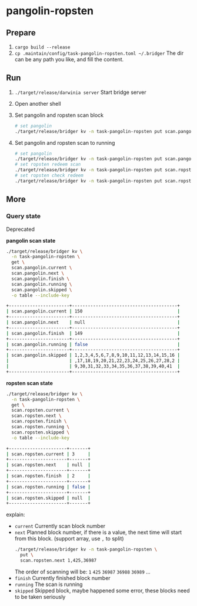 pangolin-ropsten
===

## Prepare

1. `cargo build --release`
2. `cp .maintain/config/task-pangolin-ropsten.toml ~/.bridger`
   The dir can be any path you like, and fill the content.

## Run

1. `./target/release/darwinia server`
   Start bridge server

2. Open another shell

3. Set pangolin and ropsten scan block

   ```bash
   # set pangolin
   ./target/release/bridger kv -n task-pangolin-ropsten put scan.pangolin.next 123456
   ```

4. Set pangolin and ropsten scan to running

   ```bash
   # set pangolin
   ./target/release/bridger kv -n task-pangolin-ropsten put scan.pangolin.running true
   # set ropsten redeem scan
   ./target/release/bridger kv -n task-pangolin-ropsten put scan.ropsten.redeem.running true
   # set ropsten check redeem
   ./target/release/bridger kv -n task-pangolin-ropsten put scan.ropsten.check.running true
   ```

## More

### Query state

Deprecated

**pangolin scan state**

```bash
./target/release/bridger kv \
  -n task-pangolin-ropsten \
  get \
  scan.pangolin.current \
  scan.pangolin.next \
  scan.pangolin.finish \
  scan.pangolin.running \
  scan.pangolin.skipped \
  -o table --include-key

+-----------------------+----------------------------------------+
| scan.pangolin.current | 150                                    |
+-----------------------+----------------------------------------+
| scan.pangolin.next    | null                                   |
+-----------------------+----------------------------------------+
| scan.pangolin.finish  | 149                                    |
+-----------------------+----------------------------------------+
| scan.pangolin.running | false                                  |
+-----------------------+----------------------------------------+
| scan.pangolin.skipped | 1,2,3,4,5,6,7,8,9,10,11,12,13,14,15,16 |
|                       | ,17,18,19,20,21,22,23,24,25,26,27,28,2 |
|                       | 9,30,31,32,33,34,35,36,37,38,39,40,41  |
+-----------------------+----------------------------------------+
```

**ropsten scan state**

```bash
./target/release/bridger kv \
  -n task-pangolin-ropsten \
  get \
  scan.ropsten.current \
  scan.ropsten.next \
  scan.ropsten.finish \
  scan.ropsten.running \
  scan.ropsten.skipped \
  -o table --include-key

+----------------------+-------+
| scan.ropsten.current | 3     |
+----------------------+-------+
| scan.ropsten.next    | null  |
+----------------------+-------+
| scan.ropsten.finish  | 2     |
+----------------------+-------+
| scan.ropsten.running | false |
+----------------------+-------+
| scan.ropsten.skipped | null  |
+----------------------+-------+
```

explain:

- `current`
  Currently scan block number
- `next`
  Planned block number, if there is a value, the next time will start from this block. (support array, use `,` to split)
  ```bash
  ./target/release/bridger kv -n task-pangolin-ropsten \
    put \
    scan.ropsten.next 1,425,36987
  ```
  The order of scanning will be: `1` `425` `36987` `36988` `36989` ...
- `finish`
  Currently finished block number
- `running`
  The scan is running
- `skipped`
  Skipped block, maybe happened some error, these blocks need to be taken seriously
